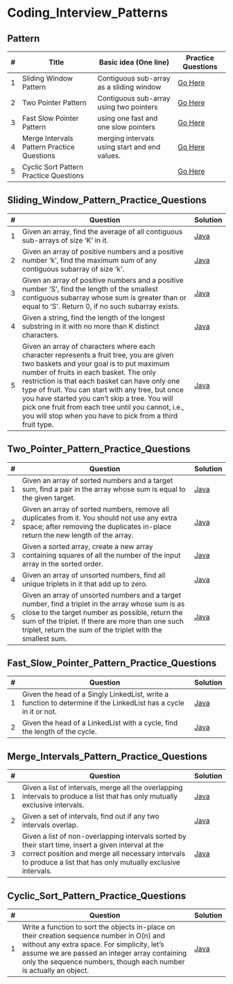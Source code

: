 # Coding_Interview_Patterns

## Pattern

| # | Title | Basic idea (One line) | Practice Questions |
|---| ----- | --------------------- | ------------------ |
| 1 | Sliding Window Pattern | Contiguous sub-array as a sliding window | [Go Here](#Sliding_Window_Pattern_Practice_Questions) |
| 2 | Two Pointer Pattern | Contiguous sub-array using two pointers | [Go Here](#Two_Pointer_Pattern_Practice_Questions) |
| 3 | Fast Slow Pointer Pattern | using one fast and one slow pointers | [Go Here](#Fast_Slow_Pointer_Pattern_Practice_Questions) |
| 4 | Merge Intervals Pattern Practice Questions | merging intervals using start and end values. | [Go Here](#Merge_Intervals_Pattern_Practice_Questions) |
| 5 | Cyclic Sort Pattern Practice Questions |  | [Go Here](#Cyclic_Sort_Pattern_Practice_Questions) |





## Sliding_Window_Pattern_Practice_Questions

| # | Question | Solution |
|---| -------- | -------- |
| 1 | Given an array, find the average of all contiguous sub-arrays of size ‘K’ in it. | [Java](https://github.com/AkshantVats/Patterns_For_Coding_interview/blob/master/Java/Sliding_Window_Pattern_Practice_Questions/AverageOfSubArrayOfSizeK.java) |
| 2 | Given an array of positive numbers and a positive number ‘k’, find the maximum sum of any contiguous subarray of size ‘k’. | [Java](https://github.com/AkshantVats/Patterns_For_Coding_interview/blob/master/Java/Sliding_Window_Pattern_Practice_Questions/MaximumSubArrayOfSizeK.java) |
| 3 | Given an array of positive numbers and a positive number ‘S’, find the length of the smallest contiguous subarray whose sum is greater than or equal to ‘S’. Return 0, if no such subarray exists. | [Java](https://github.com/AkshantVats/Patterns_For_Coding_interview/blob/master/Java/Sliding_Window_Pattern_Practice_Questions/SmallestSubArrayOfSumK.java) |
| 4 | Given a string, find the length of the longest substring in it with no more than K distinct characters. | [Java](https://github.com/AkshantVats/Patterns_For_Coding_interview/blob/master/Java/Sliding_Window_Pattern_Practice_Questions/LongestSubStringDistinctK.java) |
| 5 | Given an array of characters where each character represents a fruit tree, you are given two baskets and your goal is to put maximum number of fruits in each basket. The only restriction is that each basket can have only one type of fruit. You can start with any tree, but once you have started you can’t skip a tree. You will pick one fruit from each tree until you cannot, i.e., you will stop when you have to pick from a third fruit type. | [Java](https://github.com/AkshantVats/Patterns_For_Coding_interview/blob/master/Java/Sliding_Window_Pattern_Practice_Questions/MaximumFruitCountOf2Count.java) |


## Two_Pointer_Pattern_Practice_Questions

| # | Question | Solution |
|---| -------- | -------- |
| 1 | Given an array of sorted numbers and a target sum, find a pair in the array whose sum is equal to the given target. | [Java](https://github.com/AkshantVats/Patterns_For_Coding_interview/blob/master/Java/Two_Pointer_Pattern_Practice_Questions/SmallestSubArrayOfSumK.java) |
| 2 | Given an array of sorted numbers, remove all duplicates from it. You should not use any extra space; after removing the duplicates in-place return the new length of the array. | [Java](https://github.com/AkshantVats/Patterns_For_Coding_interview/blob/master/Java/Two_Pointer_Pattern_Practice_Questions/RemoveDuplicateFromSortedArray.java) |
| 3 | Given a sorted array, create a new array containing squares of all the number of the input array in the sorted order. | [Java](https://github.com/AkshantVats/Patterns_For_Coding_interview/blob/master/Java/Two_Pointer_Pattern_Practice_Questions/SquaresFromSortedArray.java) |
| 4 | Given an array of unsorted numbers, find all unique triplets in it that add up to zero. | [Java](https://github.com/AkshantVats/Patterns_For_Coding_interview/blob/master/Java/Two_Pointer_Pattern_Practice_Questions/UniqueTripletsNonSortedArray.java) |
| 5 | Given an array of unsorted numbers and a target number, find a triplet in the array whose sum is as close to the target number as possible, return the sum of the triplet. If there are more than one such triplet, return the sum of the triplet with the smallest sum. | [Java](https://github.com/AkshantVats/Patterns_For_Coding_interview/blob/master/Java/Two_Pointer_Pattern_Practice_Questions/ClosetSumTripletsNonSortedArray.java) |

## Fast_Slow_Pointer_Pattern_Practice_Questions

| # | Question | Solution |
|---| -------- | -------- |
| 1 | Given the head of a Singly LinkedList, write a function to determine if the LinkedList has a cycle in it or not. | [Java](https://github.com/AkshantVats/Patterns_For_Coding_interview/blob/master/Java/Fast_Slow_Pointer_Pattern_Practice_Questions/CheckIsCyclicLinkedList.java) |
| 2 | Given the head of a LinkedList with a cycle, find the length of the cycle. | [Java](https://github.com/AkshantVats/Patterns_For_Coding_interview/blob/master/Java/Fast_Slow_Pointer_Pattern_Practice_Questions/FindLengthCyclicLinkedList.java) |

## Merge_Intervals_Pattern_Practice_Questions

| # | Question | Solution |
|---| -------- | -------- |
| 1 | Given a list of intervals, merge all the overlapping intervals to produce a list that has only mutually exclusive intervals. | [Java](https://github.com/AkshantVats/Patterns_For_Coding_interview/blob/master/Java/Merge_Intervals_Pattern_Practice_Questions/MergeIntervals.java) |
| 2 | Given a set of intervals, find out if any two intervals overlap. | [Java](https://github.com/AkshantVats/Patterns_For_Coding_interview/blob/master/Java/Merge_Intervals_Pattern_Practice_Questions/OverlapIntervals.java) |
| 3 | Given a list of non-overlapping intervals sorted by their start time, insert a given interval at the correct position and merge all necessary intervals to produce a list that has only mutually exclusive intervals. | [Java](https://github.com/AkshantVats/Patterns_For_Coding_interview/blob/master/Java/Merge_Intervals_Pattern_Practice_Questions/InsertIntervals.java) |

## Cyclic_Sort_Pattern_Practice_Questions

| # | Question | Solution |
|---| -------- | -------- |
| 1 | Write a function to sort the objects in-place on their creation sequence number in O(n) and without any extra space. For simplicity, let’s assume we are passed an integer array containing only the sequence numbers, though each number is actually an object. | [Java](https://github.com/AkshantVats/Patterns_For_Coding_interview/blob/master/Java/Cyclic_Sort_Pattern_Practice_Questions/CyclicSortArray.java) |





